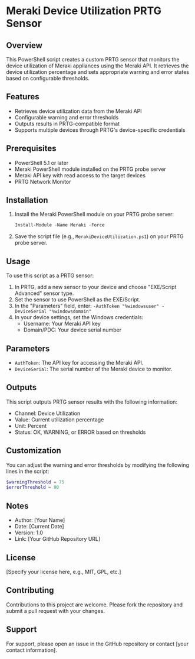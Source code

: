 # Meraki Device Utilization PRTG Sensor

## Overview
This PowerShell script creates a custom PRTG sensor that monitors the device utilization of Meraki appliances using the Meraki API. It retrieves the device utilization percentage and sets appropriate warning and error states based on configurable thresholds.

## Features
- Retrieves device utilization data from the Meraki API
- Configurable warning and error thresholds
- Outputs results in PRTG-compatible format
- Supports multiple devices through PRTG's device-specific credentials

## Prerequisites
- PowerShell 5.1 or later
- Meraki PowerShell module installed on the PRTG probe server
- Meraki API key with read access to the target devices
- PRTG Network Monitor

## Installation
1. Install the Meraki PowerShell module on your PRTG probe server:
   ```powershell
   Install-Module -Name Meraki -Force
   ```
2. Save the script file (e.g., `MerakiDeviceUtilization.ps1`) on your PRTG probe server.

## Usage
To use this script as a PRTG sensor:

1. In PRTG, add a new sensor to your device and choose "EXE/Script Advanced" sensor type.
2. Set the sensor to use PowerShell as the EXE/Script.
3. In the "Parameters" field, enter: `-AuthToken "%windowsuser" -DeviceSerial "%windowsdomain"`
4. In your device settings, set the Windows credentials:
   - Username: Your Meraki API key
   - Domain/PDC: Your device serial number

## Parameters
- `AuthToken`: The API key for accessing the Meraki API.
- `DeviceSerial`: The serial number of the Meraki device to monitor.

## Outputs
This script outputs PRTG sensor results with the following information:
- Channel: Device Utilization
- Value: Current utilization percentage
- Unit: Percent
- Status: OK, WARNING, or ERROR based on thresholds

## Customization
You can adjust the warning and error thresholds by modifying the following lines in the script:
```powershell
$warningThreshold = 75
$errorThreshold = 90
```

## Notes
- Author: [Your Name]
- Date: [Current Date]
- Version: 1.0
- Link: [Your GitHub Repository URL]

## License
[Specify your license here, e.g., MIT, GPL, etc.]

## Contributing
Contributions to this project are welcome. Please fork the repository and submit a pull request with your changes.

## Support
For support, please open an issue in the GitHub repository or contact [your contact information].
